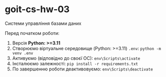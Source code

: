 # goit-cs-hw-03
Системи управління базами даних

Перед початком роботи:
1. Версія **Python: >=3.11**
2. Cтворюємо віртуальне середовище (Python: >=3.11) `.env`: `python -m venv .env`
3. Активуємо (відповідно до своєї ОС): `env\Scripts\activate`
4. Інсталюємо залежності: `pip install -r requirements.txt`
5. По завершенню роботи деактивовуємо: `env\Scripts\deactivate`